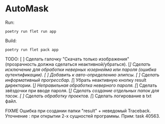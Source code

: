 # AutoMask

Run:
```
poetry run flet run app
```
Build:
```
poetry run flet pack app
```

TODO:
[ ] Сделать галочку "Скачать только изображения" (прозрачность должна сделаться неактивной/убраться).
[*] Сделать исключение для обработки неверных юзернейма или пароля (ошибка аутентификации).
[ ] Добавить к авто-определению элипсы.
[ ] Сделать информативный прогрессбар.
[*] Убрать неактивную кнопку result директории.
[*] Неправильная обработка неверного пароля.
[*] Сделать звёздочки при вводе пароля.
[*] Сделать создание отдельных папок для тасок.
[ ] Сделать обработку проектов.
[*] Сделать логирование в txt файл.

FIXME Ошибка при создании папки "result" + неведомый Traceback. Уточнение : при открытии 2-х сущностей программы. Прим: task 40563.
